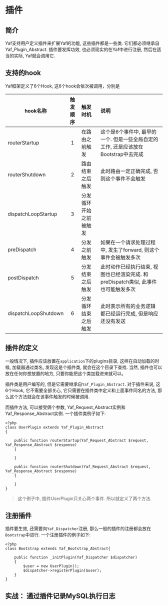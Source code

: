 # 插件

## 简介

Yaf支持用户定义插件来扩展Yaf的功能, 这些插件都是一些类. 它们都必须继承自Yaf_Plugin_Abstract. 插件要发挥功效, 也必须现实的在Yaf中进行注册, 然后在适当的实际, Yaf就会调用它.

## 支持的hook

Yaf框架定义了6个Hook, 这6个hook会依次被调用，分别是

|hook名称|触发顺序|触发时机|说明|
|-|:-:|:-|:-|
|routerStartup|1|在路由之前触发|这个是6个事件中, 最早的一个. 但是一些全局自定的工作, 还是应该放在Bootstrap中去完成|
|routerShutdown|2|路由结束之后触发|此时路由一定正确完成, 否则这个事件不会触发|
|dispatchLoopStartup|3|分发循环开始之前被触发||
|preDispatch|4|分发之前触发|如果在一个请求处理过程中, 发生了forward, 则这个事件会被触发多次|
|postDispatch|5|分发结束之后触发|此时动作已经执行结束, 视图也已经渲染完成. 和preDispatch类似, 此事件也可能触发多次|
|dispatchLoopShutdown|6|分发循环结束之后触发|此时表示所有的业务逻辑都已经运行完成, 但是响应还没有发送|


## 插件的定义

一般情况下, 插件应该放置在`application`下的plugins目录, 这样在自动加载的时候, 加载器通过类名, 发现这是个插件类, 就会在这个目录下查找.
当然, 插件也可以放在任何你想放置的地方, 只要你能把这个类加载进来就可以。

插件类是用户编写的, 但是它需要继承自`Yaf_Plugin_Abstract`. 对于插件来说, 这6个Hook, 它不需要全部关心, 它只需要在插件类中定义和上面事件同名的方法, 那么这个方法就会在该事件触发的时候被调用.

而插件方法, 可以接受俩个参数, Yaf_Request_Abstract实例和Yaf_Response_Abstract实例. 一个插件类例子如下:

```
<?php
class UserPlugin extends Yaf_Plugin_Abstract 
{

    public function routerStartup(Yaf_Request_Abstract $request, Yaf_Response_Abstract $response) 
    {

    }

    public function routerShutdown(Yaf_Request_Abstract $request, Yaf_Response_Abstract $response) 
    {

    }
}
```

> 这个例子中, 插件UserPlugin只关心两个事件. 所以就定义了两个方法.

## 注册插件

插件要生效, 还需要向`Yaf_Dispatcher`注册, 那么一般的插件的注册都会放在`Bootstrap`中进行. 一个注册插件的例子如下:

```
<?php
class Bootstrap extends Yaf_Bootstrap_Abstract{

    public function _initPlugin(Yaf_Dispatcher $dispatcher) 
    {
        $user = new UserPlugin();
        $dispatcher->registerPlugin($user);
    }
}
```

## 实战： 通过插件记录MySQL执行日志
